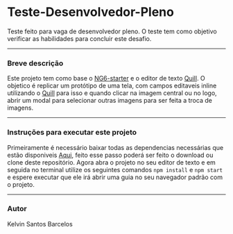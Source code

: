 # Teste-Desenvolvedor-Pleno
Teste feito para vaga de desenvolvedor pleno. O teste tem como objetivo verificar as habilidades para concluir este desafio.

<hr>

### Breve descrição
Este projeto tem como base o <a href="https://github.com/PatrickJS/NG6-starter">NG6-starter</a> e o editor de texto <a href="https://quilljs.com/">Quill</a>. O objetico é replicar um protótipo de uma tela, com campos editaveis inline utilizando o <a href="https://quilljs.com/">Quill</a> para isso e quando clicar na imagem central ou no logo, abrir um modal para selecionar outras imagens para ser feita a troca de imagens.
<hr>

### Instruções para executar este projeto
Primeiramente é necessário baixar todas as dependencias necessárias que estão disponiveis <a href="https://github.com/PatrickJS/NG6-starter">Aqui</a>, feito esse passo poderá ser feito o download ou clone deste repositório. Agora abra o projeto no seu editor de texto e em seguida no terminal utilize os seguintes comandos ```npm install``` e ``` npm start ``` e espere executar que ele irá abrir uma guia no seu navegador padrão com o projeto.

<hr>

### Autor
Kelvin Santos Barcelos <br>
